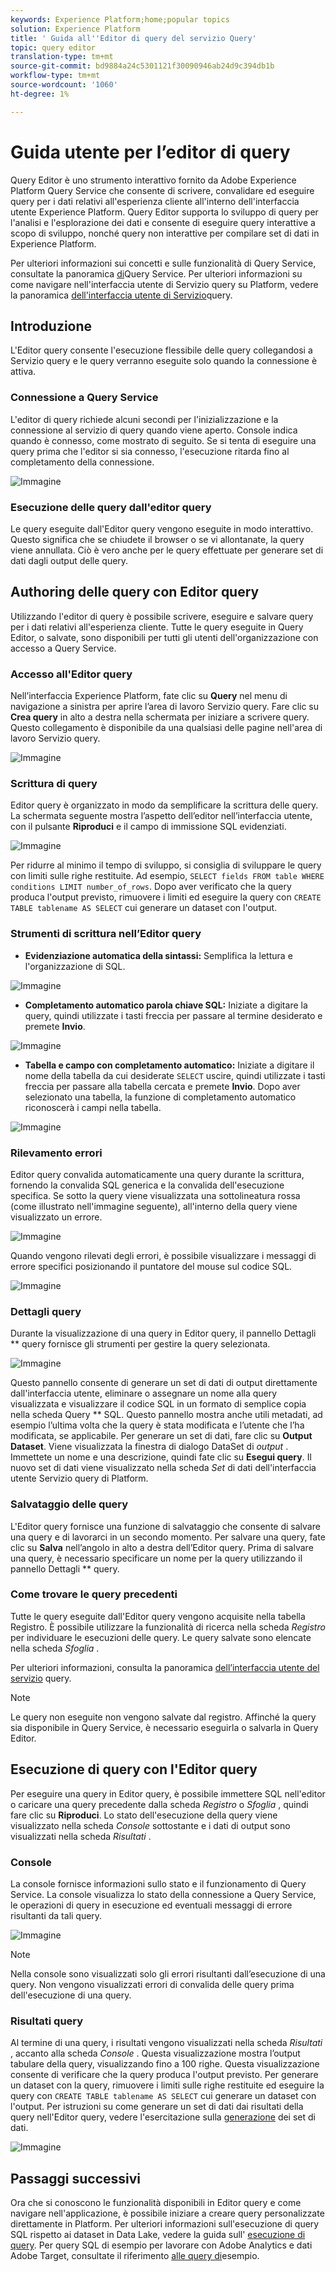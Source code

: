 ```yaml
---
keywords: Experience Platform;home;popular topics
solution: Experience Platform
title: ' Guida all''Editor di query del servizio Query'
topic: query editor
translation-type: tm+mt
source-git-commit: bd9884a24c5301121f30090946ab24d9c394db1b
workflow-type: tm+mt
source-wordcount: '1060'
ht-degree: 1%

---
```



# Guida utente per l’editor di query

Query Editor è uno strumento interattivo fornito da  Adobe Experience Platform Query Service che consente di scrivere, convalidare ed eseguire query per i dati relativi all&#39;esperienza cliente all&#39;interno dell&#39;interfaccia utente  Experience Platform. Query Editor supporta lo sviluppo di query per l&#39;analisi e l&#39;esplorazione dei dati e consente di eseguire query interattive a scopo di sviluppo, nonché query non interattive per compilare set di dati in  Experience Platform.

Per ulteriori informazioni sui concetti e sulle funzionalità di Query Service, consultate la panoramica [di][query-service-overview]Query Service. Per ulteriori informazioni su come navigare nell&#39;interfaccia utente di Servizio query su Platform, vedere la panoramica [dell&#39;interfaccia utente di Servizio][query-service-ui]query.

## Introduzione

L&#39;Editor query consente l&#39;esecuzione flessibile delle query collegandosi a Servizio query e le query verranno eseguite solo quando la connessione è attiva.

### Connessione a Query Service

L&#39;editor di query richiede alcuni secondi per l&#39;inizializzazione e la connessione al servizio di query quando viene aperto. Console indica quando è connesso, come mostrato di seguito. Se si tenta di eseguire una query prima che l&#39;editor si sia connesso, l&#39;esecuzione ritarda fino al completamento della connessione.

![Immagine](../images/queries/query-editor-overview/initializing-connection.png)

### Esecuzione delle query dall&#39;editor query

Le query eseguite dall&#39;Editor query vengono eseguite in modo interattivo. Questo significa che se chiudete il browser o se vi allontanate, la query viene annullata. Ciò è vero anche per le query effettuate per generare set di dati dagli output delle query.

## Authoring delle query con Editor query

Utilizzando l&#39;editor di query è possibile scrivere, eseguire e salvare query per i dati relativi all&#39;esperienza cliente. Tutte le query eseguite in Query Editor, o salvate, sono disponibili per tutti gli utenti dell&#39;organizzazione con accesso a Query Service.

### Accesso all&#39;Editor query

Nell’interfaccia  Experience Platform, fate clic su **Query** nel menu di navigazione a sinistra per aprire l’area di lavoro Servizio query. Fare clic su **Crea query** in alto a destra nella schermata per iniziare a scrivere query. Questo collegamento è disponibile da una qualsiasi delle pagine nell&#39;area di lavoro Servizio query.

![Immagine](../images/queries/query-editor-overview/create-query.png)

### Scrittura di query

Editor query è organizzato in modo da semplificare la scrittura delle query. La schermata seguente mostra l’aspetto dell’editor nell’interfaccia utente, con il pulsante **Riproduci** e il campo di immissione SQL evidenziati.

![Immagine](../images/queries/query-editor-overview/editor.png)

Per ridurre al minimo il tempo di sviluppo, si consiglia di sviluppare le query con limiti sulle righe restituite. Ad esempio, `SELECT fields FROM table WHERE conditions LIMIT number_of_rows`. Dopo aver verificato che la query produca l&#39;output previsto, rimuovere i limiti ed eseguire la query con `CREATE TABLE tablename AS SELECT` cui generare un dataset con l&#39;output.

### Strumenti di scrittura nell’Editor query

- **Evidenziazione automatica della sintassi:** Semplifica la lettura e l&#39;organizzazione di SQL.

![Immagine](../images/queries/query-editor-overview/syntax-highlight.png)

- **Completamento automatico parola chiave SQL:** Iniziate a digitare la query, quindi utilizzate i tasti freccia per passare al termine desiderato e premete **Invio**.

![Immagine](../images/queries/query-editor-overview/syntax-auto.png)

- **Tabella e campo con completamento automatico:** Iniziate a digitare il nome della tabella da cui desiderate `SELECT` uscire, quindi utilizzate i tasti freccia per passare alla tabella cercata e premete **Invio**. Dopo aver selezionato una tabella, la funzione di completamento automatico riconoscerà i campi nella tabella.

![Immagine](../images/queries/query-editor-overview/tables-auto.png)

### Rilevamento errori

Editor query convalida automaticamente una query durante la scrittura, fornendo la convalida SQL generica e la convalida dell&#39;esecuzione specifica. Se sotto la query viene visualizzata una sottolineatura rossa (come illustrato nell&#39;immagine seguente), all&#39;interno della query viene visualizzato un errore.

![Immagine](../images/queries/query-editor-overview/syntax-error-highlight.png)

Quando vengono rilevati degli errori, è possibile visualizzare i messaggi di errore specifici posizionando il puntatore del mouse sul codice SQL.

![Immagine](../images/queries/query-editor-overview/linting-error.png)

### Dettagli query

Durante la visualizzazione di una query in Editor query, il pannello Dettagli ** query fornisce gli strumenti per gestire la query selezionata.

![Immagine](../images/queries/query-editor-overview/query-details.png)

Questo pannello consente di generare un set di dati di output direttamente dall&#39;interfaccia utente, eliminare o assegnare un nome alla query visualizzata e visualizzare il codice SQL in un formato di semplice copia nella scheda Query ** SQL. Questo pannello mostra anche utili metadati, ad esempio l’ultima volta che la query è stata modificata e l’utente che l’ha modificata, se applicabile. Per generare un set di dati, fare clic su **Output Dataset**. Viene visualizzata la finestra di dialogo DataSet di *output* . Immettete un nome e una descrizione, quindi fate clic su **Esegui query**. Il nuovo set di dati viene visualizzato nella scheda *Set* di dati dell&#39;interfaccia utente Servizio query di Platform.

### Salvataggio delle query

L&#39;Editor query fornisce una funzione di salvataggio che consente di salvare una query e di lavorarci in un secondo momento. Per salvare una query, fate clic su **Salva** nell’angolo in alto a destra dell’Editor query. Prima di salvare una query, è necessario specificare un nome per la query utilizzando il pannello Dettagli ** query.

### Come trovare le query precedenti

Tutte le query eseguite dall&#39;Editor query vengono acquisite nella tabella Registro. È possibile utilizzare la funzionalità di ricerca nella scheda *Registro* per individuare le esecuzioni delle query. Le query salvate sono elencate nella scheda *Sfoglia* .

Per ulteriori informazioni, consulta la panoramica [dell’interfaccia utente del servizio][query-service-ui] query.

>[!NOTE]
>
>Le query non eseguite non vengono salvate dal registro. Affinché la query sia disponibile in Query Service, è necessario eseguirla o salvarla in Query Editor.

## Esecuzione di query con l&#39;Editor query

Per eseguire una query in Editor query, è possibile immettere SQL nell&#39;editor o caricare una query precedente dalla scheda *Registro* o *Sfoglia* , quindi fare clic su **Riproduci**. Lo stato dell&#39;esecuzione della query viene visualizzato nella scheda *Console* sottostante e i dati di output sono visualizzati nella scheda *Risultati* .

### Console

La console fornisce informazioni sullo stato e il funzionamento di Query Service. La console visualizza lo stato della connessione a Query Service, le operazioni di query in esecuzione ed eventuali messaggi di errore risultanti da tali query.

![Immagine](../images/queries/query-editor-overview/console.png)

>[!NOTE]
>
>Nella console sono visualizzati solo gli errori risultanti dall’esecuzione di una query. Non vengono visualizzati errori di convalida delle query prima dell&#39;esecuzione di una query.

### Risultati query

Al termine di una query, i risultati vengono visualizzati nella scheda *Risultati* , accanto alla scheda *Console* . Questa visualizzazione mostra l’output tabulare della query, visualizzando fino a 100 righe. Questa visualizzazione consente di verificare che la query produca l&#39;output previsto. Per generare un dataset con la query, rimuovere i limiti sulle righe restituite ed eseguire la query con `CREATE TABLE tablename AS SELECT` cui generare un dataset con l&#39;output. Per istruzioni su come generare un set di dati dai risultati della query nell&#39;Editor query, vedere l&#39;esercitazione sulla [generazione][query-service-create-datasets] dei set di dati.

![Immagine](../images/queries/query-editor-overview/query-results.png)

## Passaggi successivi

Ora che si conoscono le funzionalità disponibili in Editor query e come navigare nell&#39;applicazione, è possibile iniziare a creare query personalizzate direttamente in Platform. Per ulteriori informazioni sull&#39;esecuzione di query SQL rispetto ai dataset in Data Lake, vedere la guida sull&#39; [esecuzione di query][query-service-running-queries]. Per query SQL di esempio per lavorare con Adobe  Analytics e dati  Adobe Target, consultate il riferimento [alle query di][query-service-sample-queries]esempio.

[query-service-overview]: ../home.md
[query-service-ui]: overview.md
[query-service-running-queries]: ../creating-queries/creating-queries.md
[query-service-sample-queries]: ../sample-queries/overview.md
[query-service-create-datasets]: ../creating-queries/create-datasets.md
